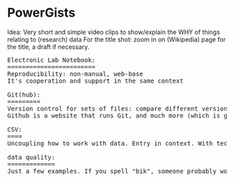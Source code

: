 # PowerGists

Idea: Very short and simple video clips to show/explain the WHY of things relating to (research) data
For the title shot: zoom in on (Wikipedia) page for the title, a draft if necessary.

<pre>
Electronic Lab Notebook:
========================
Reproducibility: non-manual, web-base
It's cooperation and support in the same context

Git(hub):
=========
Version control for sets of files: compare different versions, concurrent changes are not overwriting each other. Every change to (a part of) the set is given a little explanation for what changed, together telling the story of development.
Github is a website that runs Git, and much more (which is good and bad). You should probably have your code somewhere else too

CSV:
====
Uncoupling how to work with data. Entry in context. With tech help, constraint can be applied, immediate feedback charts added. With better data, better analysis. Possibly much later, and somewhere else. Also less waiting for a specific date to pass, to bring out a report. That's paper-era thinking. Data can be very useful earlier too.

data quality:
=============
Just a few examples. If you spell "bik", someone probably won't find the text by search term "bike". Spelling is important, use spell checkers.
</pre>
